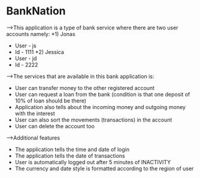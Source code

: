 # BankNation
-->This application is a type of bank service where there are two user accounts namely:
*1) Jonas
  * User - js
  * Id - 1111
*2) Jessica
  * User - jd
  * Id - 2222
  
-->The services that are available in this bank application is:
* User can transfer money to the other registered account
* User can request a loan from the bank (condition is that one deposit of 10% of loan should be there)
* Application also tells about the incoming money and outgoing money with the interest
* User can also sort the movements (transactions) in the account
* User can delete the account too

-->Additional features
* The application tells the time and date of login
* The application tells the date of transactions
* User is automatically logged out after 5 minutes of INACTIVITY
* The currency and date style is formatted according to the region of user
